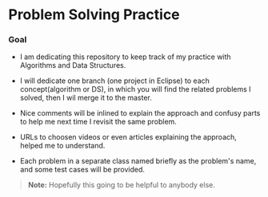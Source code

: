# **Problem Solving Practice** 


### **Goal**

 * I am dedicating this repository to keep track of my practice with Algorithms and Data Structures.
 * I will dedicate one branch (one project in Eclipse) to each concept(algorithm or DS), in which you will find the related problems
   I solved, then I wil merge it to the master.
 
 * Nice comments will be inlined to explain the approach and confusy parts to help me next time I revisit
   the same problem.
   
 * URLs to choosen videos or even articles explaining the approach, helped me to understand.
 
 * Each problem in a separate class named briefly as the problem's  name, and some test cases will be provided.
 
 
 
 
 > **Note:** Hopefully this going to be helpful to anybody else.
